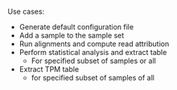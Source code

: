 Use cases:
* Generate default configuration file
* Add a sample to the sample set
* Run alignments and compute read attribution
* Perform statistical analysis and extract table
    * For specified subset of samples or all
* Extract TPM table
    * for specified subset of samples of all
